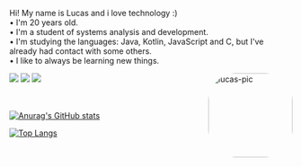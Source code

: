 Hi! My name is Lucas and i love technology :)<br/>
• I'm 20 years old.<br/>
• I'm a student of systems analysis and development.<br/>
• I'm studying the languages: Java, Kotlin, JavaScript and C, but I've already had contact with some others.<br/>
• I like to always be learning new things.<br/>

<div>
 <a href="https://twitter.com/lucasilvr" target="_blank"><img src="https://img.shields.io/badge/Twitter-1DA1F2?style=for-the-badge&logo=twitter&logoColor=white" target="_blank"></a> 
  <a href = "mailto:lucassilveira07.ls@gmail.com"><img src="https://img.shields.io/badge/-Gmail-%23333?style=for-the-badge&logo=gmail&logoColor=white" target="_blank"></a>
  <a href="https://www.linkedin.com/in/lucas-silveira-74249423a/" target="_blank"><img src="https://img.shields.io/badge/-LinkedIn-%230077B5?style=for-the-badge&logo=linkedin&logoColor=white" target="_blank"></a>
  <img align="right" alt="lucas-pic" height="150" style="border-radius:50px;" src="https://media.tenor.com/T90erSIZ41sAAAAC/harry-potter-cute.gif">
</div>
<br/>
<br/>

[![Anurag's GitHub stats](https://github-readme-stats.vercel.app/api?username=lucasilvr&theme=dark)](https://github.com/lucasilvr/github-readme-stats)

[![Top Langs](https://github-readme-stats.vercel.app/api/top-langs/?username=lucasilvr&theme=dark&layout=compact)](https://github.com/lucasilvr/github-readme-stats)
